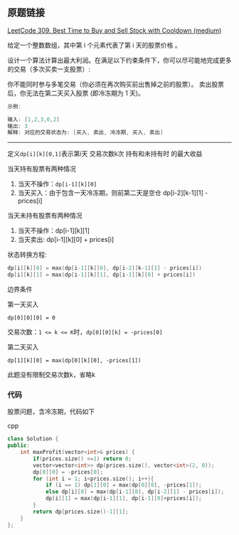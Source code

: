 ## 原题链接

[LeetCode 309. Best Time to Buy and Sell Stock with Cooldown (medium)](https://leetcode-cn.com/problems/best-time-to-buy-and-sell-stock-with-cooldown/)

给定一个整数数组，其中第 i 个元素代表了第 i 天的股票价格 。​

设计一个算法计算出最大利润。在满足以下约束条件下，你可以尽可能地完成更多的交易（多次买卖一支股票）:

你不能同时参与多笔交易（你必须在再次购买前出售掉之前的股票）。
卖出股票后，你无法在第二天买入股票 (即冷冻期为 1 天)。

```cpp
示例:

输入: [1,2,3,0,2]
输出: 3
解释: 对应的交易状态为: [买入, 卖出, 冷冻期, 买入, 卖出]
```

---


定义`dp[i][k][0,1]`表示第i天 交易次数k次 持有和未持有时 的最大收益

当天持有股票有两种情况

1. 当天不操作：`dp[i-1][k][0]`
2. 当天买入：由于包含一天冷冻期，则前第二天是空仓 dp[i-2][k-1][1] - prices[i]

当天未持有股票有两种情况

1. 当天不操作：dp[i-1][k][1]
2. 当天卖出: dp[i-1][k][0] + prices[i]

状态转换方程:

```c++
dp[i][k][0] = max(dp[i-1][k][0], dp[i-2][k-1][1] - prices[i])
dp[i][k][1] = max(dp[i-1][k][1], dp[i-1][k][0] + prices[i])
```

边界条件

第一天买入

`dp[0][0][0] = 0`

交易次数：`1 <= k <= K`时，`dp[0][0][k] = -prices[0]`

第二天买入

`dp[1][k][0] = max(dp[0][k][0], -prices[1])`

此题没有限制交易次数k，省略k

### 代码

股票问题，含冷冻期，代码如下

cpp

```cpp
class Solution {
public:
    int maxProfit(vector<int>& prices) {
        if(prices.size() <=1) return 0;
        vector<vector<int>> dp(prices.size(), vector<int>(2, 0));
        dp[0][0] = -prices[0];
        for (int i = 1; i<prices.size(); i++){
            if (i == 1) dp[1][0] = max(dp[0][0], -prices[1]);
            else dp[i][0] = max(dp[i-1][0], dp[i-2][1] - prices[i]);
            dp[i][1] = max(dp[i-1][1], dp[i-1][0]+prices[i]);
        }
        return dp[prices.size()-1][1];
    }
};
```
